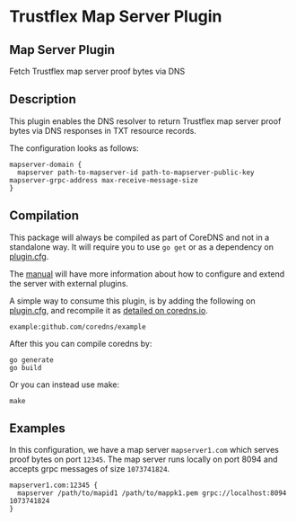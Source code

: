 # Trustflex Map Server Plugin

## Map Server Plugin

Fetch Trustflex map server proof bytes via DNS

## Description

This plugin enables the DNS resolver to return Trustflex map server proof bytes via DNS responses in TXT resource records.

The configuration looks as follows:

~~~ corefile
mapserver-domain {
  mapserver path-to-mapserver-id path-to-mapserver-public-key mapserver-grpc-address max-receive-message-size
}
~~~

## Compilation

This package will always be compiled as part of CoreDNS and not in a standalone way. It will require you to use `go get` or as a dependency on [plugin.cfg](https://github.com/coredns/coredns/blob/master/plugin.cfg).

The [manual](https://coredns.io/manual/toc/#what-is-coredns) will have more information about how to configure and extend the server with external plugins.

A simple way to consume this plugin, is by adding the following on [plugin.cfg](https://github.com/coredns/coredns/blob/master/plugin.cfg), and recompile it as [detailed on coredns.io](https://coredns.io/2017/07/25/compile-time-enabling-or-disabling-plugins/#build-with-compile-time-configuration-file).

~~~
example:github.com/coredns/example
~~~

After this you can compile coredns by:

```shell script
go generate
go build
```

Or you can instead use make:

```shell script
make
```

## Examples

In this configuration, we have a map server `mapserver1.com` which serves proof bytes on port `12345`.
The map server runs locally on port 8094 and accepts grpc messages of size `1073741824`.

~~~ corefile
mapserver1.com:12345 {
  mapserver /path/to/mapid1 /path/to/mappk1.pem grpc://localhost:8094 1073741824
}
~~~
